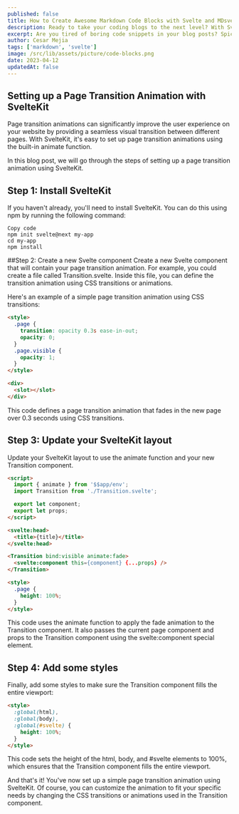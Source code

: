 ```yaml
---
published: false
title: How to Create Awesome Markdown Code Blocks with Svelte and MDsveX
description: Ready to take your coding blogs to the next level? With Svelte and MDsveX, you can create stunning, interactive code snippets that will wow your readers. In this guide, we'll show you how to create cool markdown code blogs with Svelte and MDsveX, so you can share your knowledge like a pro.
excerpt: Are you tired of boring code snippets in your blog posts? Spice things up with Svelte and MDsveX! With their powers combined, you can create eye-catching, interactive code blocks that will engage your readers like never before. In this guide, we'll walk you through the process of creating cool markdown code blogs with Svelte and MDsveX, so you can showcase your coding skills and knowledge in style. Get ready to take your blogs to the next level!
author: Cesar Mejia
tags: ['markdown', 'svelte']
image: /src/lib/assets/picture/code-blocks.png
date: 2023-04-12
updatedAt: false
---
```


## Setting up a Page Transition Animation with SvelteKit
Page transition animations can significantly improve the user experience on your website by providing a seamless visual transition between different pages. With SvelteKit, it's easy to set up page transition animations using the built-in animate function.

In this blog post, we will go through the steps of setting up a page transition animation using SvelteKit.

## Step 1: Install SvelteKit
If you haven't already, you'll need to install SvelteKit. You can do this using npm by running the following command:

```:perl
Copy code
npm init svelte@next my-app
cd my-app
npm install
```

##Step 2: Create a new Svelte component
Create a new Svelte component that will contain your page transition animation. For example, you could create a file called Transition.svelte. Inside this file, you can define the transition animation using CSS transitions or animations.

Here's an example of a simple page transition animation using CSS transitions:

```html
<style>
  .page {
    transition: opacity 0.3s ease-in-out;
    opacity: 0;
  }
  .page.visible {
    opacity: 1;
  }
</style>

<div>
  <slot></slot>
</div>
```

This code defines a page transition animation that fades in the new page over 0.3 seconds using CSS transitions.

## Step 3: Update your SvelteKit layout
Update your SvelteKit layout to use the animate function and your new Transition component.

```html
<script>
  import { animate } from '$$app/env';
  import Transition from './Transition.svelte';

  export let component;
  export let props;
</script>

<svelte:head>
  <title>{title}</title>
</svelte:head>

<Transition bind:visible animate:fade>
  <svelte:component this={component} {...props} />
</Transition>

<style>
  .page {
    height: 100%;
  }
</style>
```

This code uses the animate function to apply the fade animation to the Transition component. It also passes the current page component and props to the Transition component using the svelte:component special element.

## Step 4: Add some styles
Finally, add some styles to make sure the Transition component fills the entire viewport:

```html
<style>
  :global(html),
  :global(body),
  :global(#svelte) {
    height: 100%;
  }
</style>
```

This code sets the height of the html, body, and #svelte elements to 100%, which ensures that the Transition component fills the entire viewport.

And that's it! You've now set up a simple page transition animation using SvelteKit. Of course, you can customize the animation to fit your specific needs by changing the CSS transitions or animations used in the Transition component.